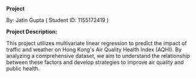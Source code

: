 **Project**

By: Jatin Gupta ( Student ID: 1155172419 )

**Project Description:** 

This project utilizes multivariate linear regression to predict the impact of traffic and weather on Hong Kong's Air Quality Health Index (AQHI). By analyzing a comprehensive dataset, we aim to understand the relationship between these factors and develop strategies to improve air quality and public health. 
